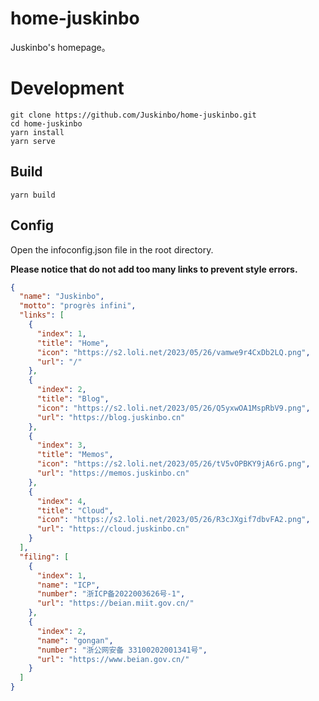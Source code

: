 # home-juskinbo

Juskinbo's homepage。

# Development

```shell
git clone https://github.com/Juskinbo/home-juskinbo.git
cd home-juskinbo
yarn install
yarn serve
```

## Build

```shell
yarn build
```

## Config

Open the infoconfig.json file in the root directory.

**Please notice that do not add too many links to prevent style errors.**

```json
{
  "name": "Juskinbo",
  "motto": "progrès infini",
  "links": [
    {
      "index": 1,
      "title": "Home",
      "icon": "https://s2.loli.net/2023/05/26/vamwe9r4CxDb2LQ.png",
      "url": "/"
    },
    {
      "index": 2,
      "title": "Blog",
      "icon": "https://s2.loli.net/2023/05/26/Q5yxwOA1MspRbV9.png",
      "url": "https://blog.juskinbo.cn"
    },
    {
      "index": 3,
      "title": "Memos",
      "icon": "https://s2.loli.net/2023/05/26/tV5vOPBKY9jA6rG.png",
      "url": "https://memos.juskinbo.cn"
    },
    {
      "index": 4,
      "title": "Cloud",
      "icon": "https://s2.loli.net/2023/05/26/R3cJXgif7dbvFA2.png",
      "url": "https://cloud.juskinbo.cn"
    }
  ],
  "filing": [
    {
      "index": 1,
      "name": "ICP",
      "number": "浙ICP备2022003626号-1",
      "url": "https://beian.miit.gov.cn/"
    },
    {
      "index": 2,
      "name": "gongan",
      "number": "浙公网安备 33100202001341号",
      "url": "https://www.beian.gov.cn/"
    }
  ]
}
```



